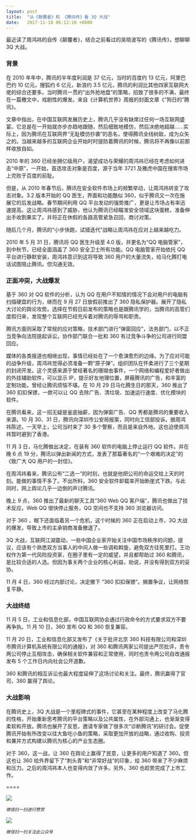 ```yaml
---
layout: post
title:  "从《颠覆者》和 《腾讯传》看 3Q 大战"
date:   2017-11-18 06:12:10 +0800
---
```

最近读了周鸿祎的自传《颠覆者》，结合之前看过的吴晓波写的《腾讯传》，想聊聊 3Q 大战。

### 背景

在 2010 年年中，腾讯的半年度利润是 37 亿元，当时的百度约 13 亿元，阿里巴巴约 10 亿元，搜狐约 6 亿元，新浪约 3.5 亿元，腾讯的利润比其他四家互联网大佬的综合还要多。当时腾讯一贯的“出外抢地盘”的策略，招致了很多的不满，最终在一篇檄文中，戏剧性的爆发。来自《计算机世界》周报的封面文章《“狗日的”腾讯》。

文章中指出，在中国互联网发展历史上，腾讯几乎没有缺席过任何一场互联网盛宴。它总是在一开始就亦步亦趋地跟随，然后细致地模仿，然后决绝地超越......实际上，因为腾讯在互联网界“无耻模仿抄袭”的恶名，使得腾讯全线树敌，成为众矢之的。当越来越多的互联网企业开始时时提防着腾讯的时候，腾讯将不再像以前那样收放自如。

2010 年的 360 已经坐拥亿级用户，渴望成功与荣耀的周鸿祎已经在考虑如何进击“中原”，一开始，首选攻击对象是百度，源于当年 3721 及雅虎中国在搜索市场上完败于百度的前耻。

但是，从 2010 年春节后，腾讯在安全软件市场上的频繁举动，让周鸿祎转变了攻击对象。3.2 版本开始的 QQ 医生，界面和功能酷似 360，似乎腾讯又一次在施展它的后发战略。春节期间利用 QQ 平台发动的强势推广，更是让市场占有率迅速提高。这让周鸿祎感到了威胁，他认为腾讯已经瞄准安全领域这块蛋糕，准备伸出手收割果实了。并将正在休假的各路高管紧急召回，商讨对策。

随后几个月，腾讯的“小步快跑，试错迭代”战略让周鸿祎在应对上越来越吃力。

2010 年 5 月 31 日，腾讯将 QQ 医生升级至 4.0 版，并更名为“QQ 电脑管家”，到中秋节，已经全面涵盖了 360 安全卫士所有功能。QQ 电脑管家开始依托 QQ 平台进行静默安装，周鸿祎意识到这将导致 360 用户的大量流失，给马化腾打电话试图阻止腾讯。但沟通无效。

### 正面冲突，大战爆发

基于 360 对 QQ 软件的分析，认为 QQ 在用户不知情的情况下会对用户的电脑有扫描硬盘的行为，继而在 9 月 27 日放假前推出了 360 隐私保护器。展开了隐私大讨论的舆论攻势。选择在节假日前发布的策略也是跟腾讯学的，当腾讯的高管们度假归来，发现整个互联网已经充斥着对腾讯的辱骂和职责。

腾讯方面则采取了常规的应对策略，技术部门进行“弹窗回应”，法务部门，以不正当竞争向法院提起诉讼，协作部门联合一批和 360 有过竞争斗争的公司进行同盟回应。

媒体的各类报道也相继出现，事情已经处在了一个愈演愈烈的边缘。为了应对可能的战争升级，周鸿祎觉得必须准备一颗“原子弹”。组织团队在怀柔进行了三个星期的封闭开发。这个灵感来源于曾经著名的珊瑚虫事件，一个网络和编程爱好者做出的外挂辅助软件，可以显示 IP，提示好友地理位置，屏蔽腾讯的广告，和丰富的定制功能。曾经让腾讯烦恼不堪。在 10 月 29 日马化腾生日的那天，360 推出了 360 扣扣保镖，一款可以让 QQ 去除广告、清垃圾、加速运行速度、优化模块的软件。

在腾讯看来，这一招无疑是釜底抽薪，因为弹窗广告、QQ 秀都是腾讯的重要收入来源。10 月 30、31 日，腾讯向深圳市公安局报案，同时向工信部投诉。据周鸿祎陈述，一天早上，公司当时来了 30 多个警察，而且是来自外地。这也迫使周鸿祎暂时避到了香港。

11 月 3 日，马化腾做出决定，在装有 360 软件的电脑上停止运行 QQ 软件。并在晚 6 点 19 分，腾讯以弹出新闻的方式，发表了那篇著名的“一个艰难的决定”的《致广大 QQ 用户的一封信》。

在周鸿祎看来，腾讯公布“二选一”的时刻，也就是他把公司的命运交给上天的时刻。能做的事情不多了。不出所料，360 安全软件卸载率开始断崖式下跌。与此同时，网上舆论几乎一边倒的声讨腾讯。

晚上 9 点，360 推出了最新的聊天工具“360 Web QQ 客户端”，腾讯也做出了技术反应，Web QQ 很快停止服务，QQ 空间也不支持 360 浏览器访问。

对于 360 ，眼下还面临着另一个危机，这个时候的 360 正在启动上市，3Q 大战的爆发，导致上市的主承销商准备撤退了。

3Q 大战，互联网江湖震动，一些中国企业家开始关注中国市场秩序的问题，提议，应该有个熟悉双方当事人的中间人做一些调和斡旋，避免双方往死里打。王功权作为第一代风险投资家，在圈子里有一定的威望，并且都帮助过 360 和腾讯，是比较合适的人选。但因为事关两个企业的核心利益，劝说，并没有得到双方的妥协。

11 月 4 日，360 经过内部讨论，决定撤下 “360 扣扣保镖”。搁置争议，让网络恢复平静。

### 大战终结

11 月 5 日，工业和信息化部，中国互联网协会通过行政命令的方式要求双方不要再争执。11 月 10 日，360 宣布 QQ 和 360 恢复兼容。

11 月 20 日，工业和信息化部又发布了《关于批评北京 360 科技有限公司和深圳市腾讯计算机系统有限公司的通报》，对 360 和腾讯两家公司提出严厉批评，责令两公司停止互相攻击，确保相关软件兼容和正常使用，同时也责令两公司自改通报发布 5 个工作日内向社会公开道歉。

360 和腾讯的相互诉讼也最大程度延伸了这场讨论和关注。最终，腾讯赢得了官司，360 赢得了舆论。

### 大战影响

在腾讯史上，3Q 大战是一个里程碑式的事件，它甚至在某种程度上改变了马化腾的性格，开始重新思考腾讯的平台策略以及公共属性，在外部沟通上，也渐渐变得柔软和开放。腾讯也展开了反思，邀请专家做了很多次“诊断腾讯”的研讨会。促使腾讯开始有所改变以往大鱼吃小鱼的策略，采取更加开放的战略，通过收购、投资和兼并方式构建以腾讯为核心的产业生态圈。

对于 360，这一战，让 360 在舆论上赢得了民意，让更多的用户知道了 360。但这也让 360 给外界留下了“刺头青”和“非常好战”的印象，给 360 带来了不少麻烦和压力。之后的周鸿祎本人也变得内敛了许多。另外，360 也趁势完成了上市工作。

====

![](http://pic.zinaer.com/201710/zanshang.jpg)

<small>*微信扫一扫进行赞赏*</small>

![](http://pic.zinaer.com/201710/zinaer_wx.jpg)

<small>*微信扫一扫关注此公众号*</small>








